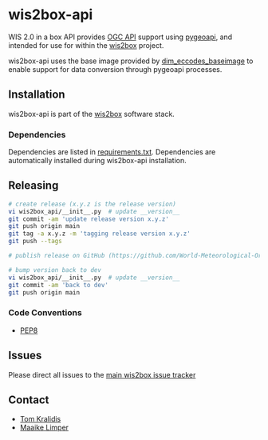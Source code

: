 # wis2box-api

WIS 2.0 in a box API provides [OGC API](https://ogcapi.ogc.org) support using [pygeoapi](https://pygeoapi.io), and intended for use for within the [wis2box](https://docs.wis2box.wis.wmo.int) project.

wis2box-api uses the base image provided by [dim_eccodes_baseimage](https://github.com/World-Meteorological-Organization/dim_eccodes_baseimage) to enable support for data conversion through pygeoapi processes.

## Installation

wis2box-api is part of the [wis2box](https://community.wmo.int/en/activity-areas/wis/wis2box) software stack.

### Dependencies

Dependencies are listed in [requirements.txt](requirements.txt). Dependencies are automatically installed during wis2box-api installation.

## Releasing

```bash
# create release (x.y.z is the release version)
vi wis2box_api/__init__.py  # update __version__
git commit -am 'update release version x.y.z'
git push origin main
git tag -a x.y.z -m 'tagging release version x.y.z'
git push --tags

# publish release on GitHub (https://github.com/World-Meteorological-Organization/wis2box-api/releases/new)

# bump version back to dev
vi wis2box_api/__init__.py  # update __version__
git commit -am 'back to dev'
git push origin main
```

### Code Conventions

* [PEP8](https://www.python.org/dev/peps/pep-0008)

## Issues

Please direct all issues to the [main wis2box issue tracker](https://github.com/World-Meteorological-Organization/wis2box/issues)

## Contact

* [Tom Kralidis](https://github.com/tomkralidis)
* [Maaike Limper](https://github.com/maaikelimper)
